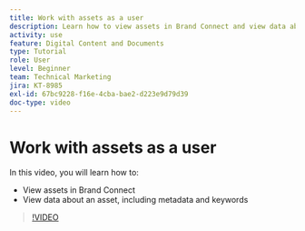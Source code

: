 ```yaml
---
title: Work with assets as a user
description: Learn how to view assets in Brand Connect and view data about an asset, including metadata and keywords in [!UICONTROL Workfront DAM].
activity: use
feature: Digital Content and Documents
type: Tutorial
role: User
level: Beginner
team: Technical Marketing
jira: KT-8985
exl-id: 67bc9228-f16e-4cba-bae2-d223e9d79d39
doc-type: video
---
```

# Work with assets as a user

In this video, you will learn how to:

* View assets in Brand Connect
* View data about an asset, including metadata and keywords

>[!VIDEO](https://video.tv.adobe.com/v/335247/?quality=12&learn=on)
